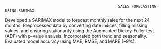                                                        SALES FORECASTING USING SARIMAX
                                                       






Developed a SARIMAX model to forecast monthly sales for the next 24 months. Preprocessed data by converting date indices, filling missing values, and ensuring stationarity using the Augmented Dickey-Fuller test (ADF) with p-value analysis. Incorporated both trend and seasonality. Evaluated model accuracy using MAE, RMSE, and MAPE (~9%).


